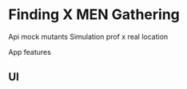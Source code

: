 

# Finding  X MEN Gathering

Api mock mutants
Simulation prof x real location

App features


## UI


    

